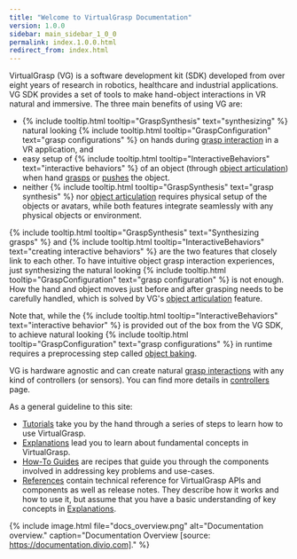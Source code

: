 ```yaml
---
title: "Welcome to VirtualGrasp Documentation"
version: 1.0.0
sidebar: main_sidebar_1_0_0
permalink: index.1.0.0.html
redirect_from: index.html
---
```


VirtualGrasp (VG) is a software development kit (SDK) developed from over eight years of research in robotics, healthcare and industrial applications.
VG SDK provides a set of tools to make hand-object interactions in VR natural and immersive. The three main benefits of using VG are:
* {% include tooltip.html tooltip="GraspSynthesis" text="synthesizing" %} natural looking {% include tooltip.html tooltip="GraspConfiguration" text="grasp configurations" %} on hands during [grasp interaction](grasp_interaction.1.0.0.html) in a VR application, and
* easy setup of {% include tooltip.html tooltip="InteractiveBehaviors" text="interactive behaviors" %} of an object (through [object articulation](object_articulation.1.0.0.html)) when hand [grasps](grasp_interaction.1.0.0.html) or [pushes](push_interaction.1.0.0.html) the object. 
* neither {% include tooltip.html tooltip="GraspSynthesis" text="grasp synthesis" %} nor [object articulation](object_articulation.1.0.0.html) requires physical setup of the objects or avatars, while both features integrate seamlessly with any physical objects or environment.

{% include tooltip.html tooltip="GraspSynthesis" text="Synthesizing grasps" %} and {% include tooltip.html tooltip="InteractiveBehaviors" text="creating interactive behaviors" %} are the two features that closely link to each other. 
To have intuitive object grasp interaction experiences, just synthesizing the natural looking 
{% include tooltip.html tooltip="GraspConfiguration" text="grasp configuration" %} is not enough. How the hand and object moves just before and after grasping needs to be carefully handled, which is solved by VG's [object articulation](object_articulation.1.0.0.html) feature.

Note that, while the {% include tooltip.html tooltip="InteractiveBehaviors" text="interactive behavior" %} is provided out of the box from the VG SDK, 
to achieve natural looking {% include tooltip.html tooltip="GraspConfiguration" text="grasp configurations" %} in runtime
requires a preprocessing step called [object baking](object_baking.1.0.0.html).

VG is hardware agnostic and can create natural [grasp interactions](grasp_interaction.1.0.0.html) with any kind of controllers (or sensors). 
You can find more details in [controllers](controllers.1.0.0.html) page.

As a general guideline to this site:

* [Tutorials](unity_get_started_installation.1.0.0.html) take you by the hand through a series of steps to learn how to use VirtualGrasp.
* [Explanations](controllers.1.0.0.html) lead you to learn about fundamental concepts in VirtualGrasp.
* [How-To Guides](unity_component_myvirtualgrasp.1.0.0.html) are recipes that guide you through the components involved in addressing key problems and use-cases.
* [References](virtualgrasp_unityapi.1.0.0.html) contain technical reference for VirtualGrasp APIs and components as well as release notes. They describe how it works and how to use it,
 but assume that you have a basic understanding of key concepts in [Explanations](controllers.1.0.0.html).

{% include image.html file="docs_overview.png" alt="Documentation overview." caption="Documentation Overview [source: https://documentation.divio.com]." %}